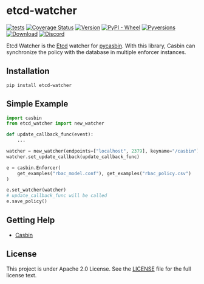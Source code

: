 # etcd-watcher

[![tests](https://github.com/officialpycasbin/etcd-watcher/actions/workflows/release.yml/badge.svg)](https://github.com/officialpycasbin/etcd-watcher/actions/workflows/release.yml)
[![Coverage Status](https://coveralls.io/repos/github/officialpycasbin/etcd-watcher/badge.svg)](https://coveralls.io/github/officialpycasbin/etcd-watcher)
[![Version](https://img.shields.io/pypi/v/etcd-watcher.svg)](https://pypi.org/project/etcd-watcher/)
[![PyPI - Wheel](https://img.shields.io/pypi/wheel/etcd-watcher.svg)](https://pypi.org/project/etcd-watcher/)
[![Pyversions](https://img.shields.io/pypi/pyversions/etcd-watcher.svg)](https://pypi.org/project/etcd-watcher/)
[![Download](https://static.pepy.tech/badge/etcd-watcher)](https://pypi.org/project/etcd-watcher/)
[![Discord](https://img.shields.io/discord/1022748306096537660?logo=discord&label=discord&color=5865F2)](https://discord.gg/S5UjpzGZjN)

Etcd Watcher is the [Etcd](https://github.com/coreos/etcd) watcher for [pycasbin](https://github.com/casbin/pycasbin). With this library, Casbin can synchronize the policy with the database in multiple enforcer instances.

## Installation

    pip install etcd-watcher

## Simple Example

```python
import casbin
from etcd_watcher import new_watcher

def update_callback_func(event):
    ...

watcher = new_watcher(endpoints=["localhost", 2379], keyname="/casbin")
watcher.set_update_callback(update_callback_func)

e = casbin.Enforcer(
	get_examples("rbac_model.conf"), get_examples("rbac_policy.csv")
)

e.set_watcher(watcher)
# update_callback_func will be called
e.save_policy()
```

## Getting Help

- [Casbin](https://github.com/casbin/pycasbin)

## License

This project is under Apache 2.0 License. See the [LICENSE](LICENSE) file for the full license text.
